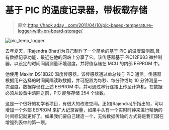 # 基于 PIC 的温度记录器，带板载存储

> 原文:[https://hack aday . com/2011/04/10/pic-based-temperature-logger-with-on-board-storage/](https://hackaday.com/2011/04/10/pic-based-temperature-logger-with-onboard-storage/)

![pic_temp_logger](../Images/d0f344ae0702d1478af83f664809ef04.png "pic_temp_logger")

去年夏天，[Rajendra Bhatt]为自己制作了一个简单的基于 PIC 的温度监测器,具有数据记录功能，最近在他的网站上分享了它。该传感器基于 PIC12F683 微控制器，以设定的时间间隔测量环境温度，并将值存储在 MCU 的内部 EEPROM 中。

他使用 Maxim DS18B20 温度传感器，该传感器通过单总线与 PIC 通信。传感器根据用户选择的时间间隔读取数据，并可配置为每秒、每分钟或每 10 分钟测量一次温度。数据存储在上述 EEPROM 中，并可通过串行连接上传至计算机。在数据必须从设备中清除之前，PIC 能够存储 254 个读数。

这是一个很好的初学者项目，有很大的改进空间。正如[Rajendra]所指出的，可以增加一个外部 EEPROM 来扩大记录容量，如果手头有一个实时时钟来进行精确的时间标记就更好了。如果我们要自己建造一个，无线数据传输的方式将是我们潜在增强列表中的第一项。